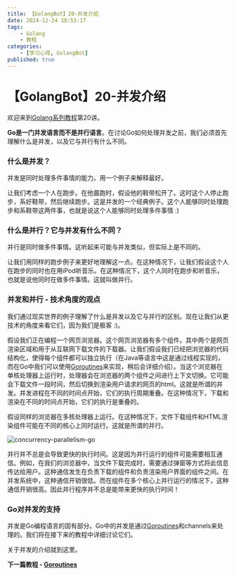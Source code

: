 ```yaml
---
title: 【GolangBot】20-并发介绍
date: 2024-12-24 18:53:17
tags: 
    - Golang
    - 教程
categories:
    - [学习心得, GolangBot]
published: true
---
```


# 【GolangBot】20-并发介绍


欢迎来到[Golang系列教程](../golangbot/)第20讲。



**Go是一门并发语言而不是并行语言**。在讨论Go如何处理并发之前，我们必须首先理解什么是并发，以及它与并行有什么不同。

### 什么是并发？

并发是同时处理多件事情的能力。用一个例子来解释最好。

让我们考虑一个人在跑步。在他晨跑时，假设他的鞋带松开了。这时这个人停止跑步，系好鞋带，然后继续跑步。这是并发的一个经典例子。这个人能够同时处理跑步和系鞋带这两件事，也就是说这个人能够同时处理多件事情 :)

### 什么是并行？它与并发有什么不同？

并行是同时做多件事情。这听起来可能与并发类似，但实际上是不同的。

让我们用同样的跑步例子来更好地理解这一点。在这种情况下，让我们假设这个人在跑步的同时也在用iPod听音乐。在这种情况下，这个人同时在跑步和听音乐，也就是说他同时在做多件事情。这就叫做并行。

### 并发和并行 - 技术角度的观点

我们通过现实世界的例子理解了什么是并发以及它与并行的区别。现在让我们从更技术的角度来看它们，因为我们是极客 :)。

假设我们正在编程一个网页浏览器。这个网页浏览器有多个组件。其中两个是网页渲染区域和用于从互联网下载文件的下载器。让我们假设我们已经把浏览器的代码结构化，使得每个组件都可以独立执行（在Java等语言中这是通过线程实现的，而在Go中我们可以使用[Goroutines](../【GolangBot】21-Goroutines)来实现，稍后会详细介绍）。当这个浏览器在单核处理器上运行时，处理器会在浏览器的两个组件之间进行上下文切换。它可能会下载文件一段时间，然后切换到渲染用户请求的网页的html。这就是所谓的并发。并发进程在不同的时间点开始，它们的执行周期重叠。在这种情况下，下载和渲染在不同的时间点开始，它们的执行是重叠的。

假设同样的浏览器在多核处理器上运行。在这种情况下，文件下载组件和HTML渲染组件可能在不同的核心上同时运行。这就是所谓的并行。

![concurrency-parallelism-go](https://golangbot.com/content/images/2017/06/concurrency-parallelism-copy.png)

并行并不总是会导致更快的执行时间。这是因为并行运行的组件可能需要相互通信。例如，在我们的浏览器中，当文件下载完成时，需要通过弹窗等方式将此信息传达给用户。这种通信发生在负责下载的组件和负责渲染用户界面的组件之间。在并发系统中，这种通信开销很低。而在组件在多个核心上并行运行的情况下，这种通信开销很高。因此并行程序并不总是能带来更快的执行时间！

### Go对并发的支持

并发是Go编程语言的固有部分。Go中的并发是通过[Goroutines](../【GolangBot】21-Goroutines)和channels来处理的。我们将在接下来的教程中详细讨论它们。

关于并发的介绍就到这里。


**下一篇教程 - [Goroutines](https://golangbot.com/goroutines/)**
